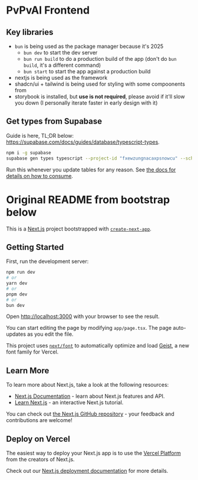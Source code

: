 # PvPvAI Frontend

## Key libraries
* `bun` is being used as the package manager because it's 2025
    * `bun dev` to start the dev server
    * `bun run build` to do a production build of the app (don't do `bun build`, it's a different command)
    * `bun start` to start the app against a production build
* nextjs is being used as the framework
* shadcn/ui + tailwind is being used for styling with some compoonents from
* storybook is installed, but **use is not required**, please avoid if it'll slow you down (I personally iterate faster in early design with it)

## Get types from Supabase

Guide is here, TL;DR below: <https://supabase.com/docs/guides/database/typescript-types>.

```bash
npm i -g supabase
supabase gen types typescript --project-id "fxewzungnacaxpsnowcu" --schema public > ./src/database.types.ts
```

Run this whenever you update tables for any reason. See [the docs for details on how to consume](https://supabase.com/docs/guides/api/rest/generating-types#using-typescript-type-definitions).

# Original README from bootstrap below
This is a [Next.js](https://nextjs.org) project bootstrapped with [`create-next-app`](https://nextjs.org/docs/app/api-reference/cli/create-next-app).

## Getting Started

First, run the development server:

```bash
npm run dev
# or
yarn dev
# or
pnpm dev
# or
bun dev
```

Open [http://localhost:3000](http://localhost:3000) with your browser to see the result.

You can start editing the page by modifying `app/page.tsx`. The page auto-updates as you edit the file.

This project uses [`next/font`](https://nextjs.org/docs/app/building-your-application/optimizing/fonts) to automatically optimize and load [Geist](https://vercel.com/font), a new font family for Vercel.

## Learn More

To learn more about Next.js, take a look at the following resources:

- [Next.js Documentation](https://nextjs.org/docs) - learn about Next.js features and API.
- [Learn Next.js](https://nextjs.org/learn) - an interactive Next.js tutorial.

You can check out [the Next.js GitHub repository](https://github.com/vercel/next.js) - your feedback and contributions are welcome!

## Deploy on Vercel

The easiest way to deploy your Next.js app is to use the [Vercel Platform](https://vercel.com/new?utm_medium=default-template&filter=next.js&utm_source=create-next-app&utm_campaign=create-next-app-readme) from the creators of Next.js.

Check out our [Next.js deployment documentation](https://nextjs.org/docs/app/building-your-application/deploying) for more details.


